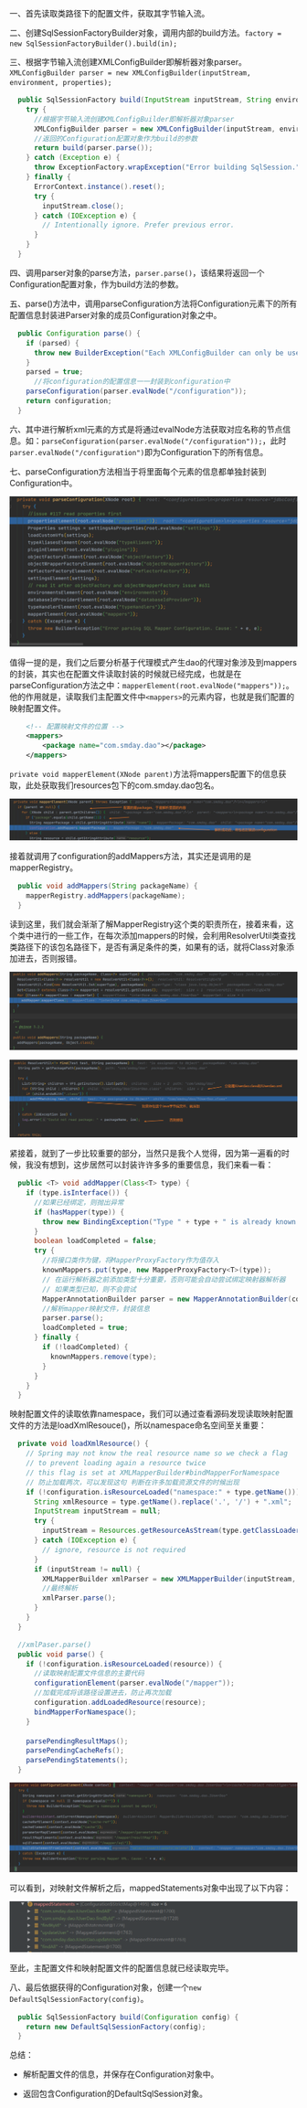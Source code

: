一、首先读取类路径下的配置文件，获取其字节输入流。

二、创建SqlSessionFactoryBuilder对象，调用内部的build方法。`factory = new SqlSessionFactoryBuilder().build(in);`

三、根据字节输入流创建XMLConfigBuilder即解析器对象parser。`XMLConfigBuilder parser = new XMLConfigBuilder(inputStream, environment, properties);`

```java
  public SqlSessionFactory build(InputStream inputStream, String environment, Properties properties) {
    try {
      //根据字节输入流创建XMLConfigBuilder即解析器对象parser
      XMLConfigBuilder parser = new XMLConfigBuilder(inputStream, environment, properties);
      //返回的Configuration配置对象作为build的参数
      return build(parser.parse());
    } catch (Exception e) {
      throw ExceptionFactory.wrapException("Error building SqlSession.", e);
    } finally {
      ErrorContext.instance().reset();
      try {
        inputStream.close();
      } catch (IOException e) {
        // Intentionally ignore. Prefer previous error.
      }
    }
  }
```



四、调用parser对象的parse方法，`parser.parse()`，该结果将返回一个Configuration配置对象，作为build方法的参数。

五、parse()方法中，调用parseConfiguration方法将Configuration元素下的所有配置信息封装进Parser对象的成员Configuration对象之中。

```java
  public Configuration parse() {
    if (parsed) {
      throw new BuilderException("Each XMLConfigBuilder can only be used once.");
    }
    parsed = true;
      //将configuration的配置信息一一封装到configuration中
    parseConfiguration(parser.evalNode("/configuration"));
    return configuration;
  }
```

六、其中进行解析xml元素的方式是将通过evalNode方法获取对应名称的节点信息。如：`parseConfiguration(parser.evalNode("/configuration"));`，此时`parser.evalNode("/configuration")`即为Configuration下的所有信息。

七、parseConfiguration方法相当于将里面每个元素的信息都单独封装到Configuration中。

![image-20200418095909926](img/mybatis%E6%BA%90%E7%A0%81%E4%B9%8B%E6%A0%B9%E6%8D%AE%E9%85%8D%E7%BD%AE%E6%96%87%E4%BB%B6%E5%88%9B%E5%BB%BAsqlsessionfactory/image-20200418095909926.png)

值得一提的是，我们之后要分析基于代理模式产生dao的代理对象涉及到mappers的封装，其实也在配置文件读取封装的时候就已经完成，也就是在parseConfiguration方法之中：`mapperElement(root.evalNode("mappers"));`。他的作用就是，读取我们主配置文件中`<mappers>`的元素内容，也就是我们配置的映射配置文件。

```xml
    <!-- 配置映射文件的位置 -->
    <mappers>
        <package name="com.smday.dao"></package>
    </mappers>
```

`private void mapperElement(XNode parent)`方法将mappers配置下的信息获取，此处获取我们resources包下的com.smday.dao包名。

![image-20200418123936750](img/mybatis%E6%BA%90%E7%A0%81%E4%B9%8B%E6%A0%B9%E6%8D%AE%E9%85%8D%E7%BD%AE%E6%96%87%E4%BB%B6%E5%88%9B%E5%BB%BAsqlsessionfactory/image-20200418123936750.png)

接着就调用了configuration的addMappers方法，其实还是调用的是mapperRegistry。

```java
  public void addMappers(String packageName) {
    mapperRegistry.addMappers(packageName);
  }
```

读到这里，我们就会渐渐了解MapperRegistry这个类的职责所在，接着来看，这个类中进行的一些工作，在每次添加mappers的时候，会利用ResolverUtil类查找类路径下的该包名路径下，是否有满足条件的类，如果有的话，就将Class对象添加进去，否则报错。

![image-20200418125313685](img/mybatis%E6%BA%90%E7%A0%81%E4%B9%8B%E6%A0%B9%E6%8D%AE%E9%85%8D%E7%BD%AE%E6%96%87%E4%BB%B6%E5%88%9B%E5%BB%BAsqlsessionfactory/image-20200418125313685.png)

![image-20200418125818344](img/mybatis%E6%BA%90%E7%A0%81%E4%B9%8B%E6%A0%B9%E6%8D%AE%E9%85%8D%E7%BD%AE%E6%96%87%E4%BB%B6%E5%88%9B%E5%BB%BAsqlsessionfactory/image-20200418125818344.png)

紧接着，就到了一步比较重要的部分，当然只是我个人觉得，因为第一遍看的时候，我没有想到，这步居然可以封装许许多多的重要信息，我们来看一看：

```java
  public <T> void addMapper(Class<T> type) {
    if (type.isInterface()) {
      //如果已经绑定，则抛出异常
      if (hasMapper(type)) {
        throw new BindingException("Type " + type + " is already known to the MapperRegistry.");
      }
      boolean loadCompleted = false;
      try {
        //将接口类作为键，将MapperProxyFactory作为值存入
        knownMappers.put(type, new MapperProxyFactory<T>(type));
        // 在运行解析器之前添加类型十分重要，否则可能会自动尝试绑定映射器解析器
        // 如果类型已知，则不会尝试
        MapperAnnotationBuilder parser = new MapperAnnotationBuilder(config, type);
        //解析mapper映射文件，封装信息
        parser.parse();
        loadCompleted = true;
      } finally {
        if (!loadCompleted) {
          knownMappers.remove(type);
        }
      }
    }
  }
```

映射配置文件的读取依靠namespace，我们可以通过查看源码发现读取映射配置文件的方法是loadXmlResouce()，所以namespace命名空间至关重要：

```java
  private void loadXmlResource() {
    // Spring may not know the real resource name so we check a flag
    // to prevent loading again a resource twice
    // this flag is set at XMLMapperBuilder#bindMapperForNamespace
    // 防止加载两次，可以发现这句 判断在许多加载资源文件的时候出现
    if (!configuration.isResourceLoaded("namespace:" + type.getName())) {
      String xmlResource = type.getName().replace('.', '/') + ".xml";
      InputStream inputStream = null;
      try {
        inputStream = Resources.getResourceAsStream(type.getClassLoader(), xmlResource);
      } catch (IOException e) {
        // ignore, resource is not required
      }
      if (inputStream != null) {
        XMLMapperBuilder xmlParser = new XMLMapperBuilder(inputStream, assistant.getConfiguration(), xmlResource, configuration.getSqlFragments(), type.getName());
        //最终解析
        xmlParser.parse();
      }
    }
  }
```

```java
  //xmlPaser.parse()
  public void parse() {
    if (!configuration.isResourceLoaded(resource)) {
      //读取映射配置文件信息的主要代码
      configurationElement(parser.evalNode("/mapper"));
      //加载完成将该路径设置进去，防止再次加载
      configuration.addLoadedResource(resource);
      bindMapperForNamespace();
    }

    parsePendingResultMaps();
    parsePendingCacheRefs();
    parsePendingStatements();
  }
```

![image-20200418135529157](img/mybatis%E6%BA%90%E7%A0%81%E4%B9%8B%E6%A0%B9%E6%8D%AE%E9%85%8D%E7%BD%AE%E6%96%87%E4%BB%B6%E5%88%9B%E5%BB%BAsqlsessionfactory/image-20200418135529157.png)

可以看到，对映射文件解析之后，mappedStatements对象中出现了以下内容：

![image-20200418131851000](img/mybatis%E6%BA%90%E7%A0%81%E4%B9%8B%E6%A0%B9%E6%8D%AE%E9%85%8D%E7%BD%AE%E6%96%87%E4%BB%B6%E5%88%9B%E5%BB%BAsqlsessionfactory/image-20200418131851000.png)

至此，主配置文件和映射配置文件的配置信息就已经读取完毕。

八、最后依据获得的Configuration对象，创建一个`new DefaultSqlSessionFactory(config)`。

```java
  public SqlSessionFactory build(Configuration config) {
    return new DefaultSqlSessionFactory(config);
  }
```

总结：

- 解析配置文件的信息，并保存在Configuration对象中。

- 返回包含Configuration的DefaultSqlSession对象。